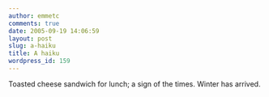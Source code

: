 ```yaml
---
author: emmetc
comments: true
date: 2005-09-19 14:06:59
layout: post
slug: a-haiku
title: A haiku
wordpress_id: 159
---
```


Toasted cheese sandwich
for lunch; a sign of the times.
Winter has arrived.
